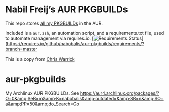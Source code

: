 Nabil Freij’s AUR PKGBUILDs
=============================

This repo stores [all my PKGBUILDs](https://aur.archlinux.org/packages/?SeB=m&K=nabobalis) in the AUR.  

Included is a `aur.zsh`, an automation script, and a requirements.txt file, used to automate management via requires.io. [![Requirements Status](https://requires.io/github/nabobalis/aur-pkgbuilds/requirements/?branch=master)](https://requires.io/github/nabobalis/aur-pkgbuilds/requirements/?branch=master

This is a copy from [Chris Warrick](https://github.com/Kwpolska/aur-pkgbuilds)

# aur-pkgbuilds
My Archlinux AUR PKGBUILDs. See https://aur4.archlinux.org/packages/?O=0&amp;SeB=m&amp;K=nabobalis&amp;outdated=&amp;SB=n&amp;SO=a&amp;PP=50&amp;do_Search=Go
